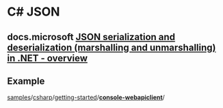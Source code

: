# C# JSON



## docs.microsoft [JSON serialization and deserialization (marshalling and unmarshalling) in .NET - overview](https://docs.microsoft.com/en-us/dotnet/standard/serialization/system-text-json-overview?pivots=dotnet-6-0)



## Example

[samples](https://github.com/dotnet/samples)/[csharp](https://github.com/dotnet/samples/tree/main/csharp)/[getting-started](https://github.com/dotnet/samples/tree/main/csharp/getting-started)/[**console-webapiclient**](https://github.com/dotnet/samples/tree/main/csharp/getting-started/console-webapiclient)/

